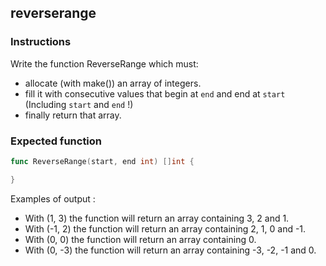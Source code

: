 ## reverserange

### Instructions

Write the function ReverseRange which must:

- allocate (with make()) an array of integers.
- fill it with consecutive values that begin at `end` and end at `start` (Including `start` and `end` !)
- finally return that array.

### Expected function

```go
func ReverseRange(start, end int) []int {

}
```

Examples of output :

- With (1, 3) the function will return an array containing 3, 2 and 1.
- With (-1, 2) the function will return an array containing 2, 1, 0 and -1.
- With (0, 0) the function will return an array containing 0.
- With (0, -3) the function will return an array containing -3, -2, -1 and 0.
